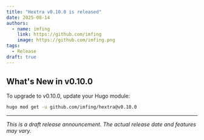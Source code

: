 ```yaml
---
title: "Hextra v0.10.0 is released"
date: 2025-08-14
authors:
  - name: imfing
    link: https://github.com/imfing
    image: https://github.com/imfing.png
tags:
  - Release
draft: true
---
```


<!--more-->

## What's New in v0.10.0

To upgrade to v0.10.0, update your Hugo module:

```bash
hugo mod get -u github.com/imfing/hextra@v0.10.0
```

---

*This is a draft release announcement. The actual release date and features may vary.*
